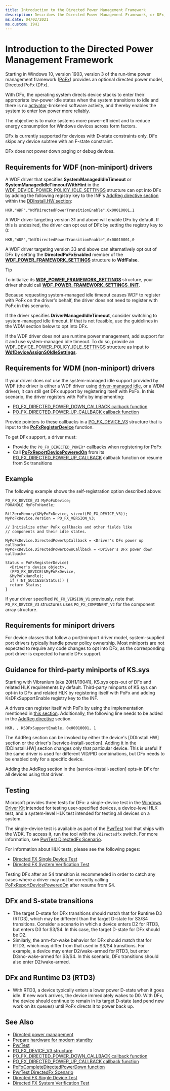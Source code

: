 ```yaml
---
title: Introduction to the Directed Power Management Framework
description: Describes the Directed Power Management Framework, or DFx, which is part of the Power Framework, or PoFx, version 3.
ms.date: 04/02/2021
ms.custom: 19H1
---
```


# Introduction to the Directed Power Management Framework

Starting in Windows 10, version 1903, version 3 of the run-time power management framework ([PoFx](./overview-of-the-power-management-framework.md)) provides an optional directed power model, Directed PoFx (DFx).

With DFx, the operating system directs device stacks to enter their appropriate low-power idle states when the system transitions to idle and there is no [activator](/windows-hardware/design/device-experiences/activators)-brokered software activity, and thereby enables the system to enter low power more reliably.

The objective is to make systems more power-efficient and to reduce energy consumption for Windows devices across form factors.

DFx is currently supported for devices with D-state constraints only.  DFx skips any device subtree with an F-state constraint.

DFx does not power down paging or debug devices.

## Requirements for WDF (non-miniport) drivers

A WDF driver that specifies **SystemManagedIdleTimeout** or **SystemManagedIdleTimeoutWithHint** in the [WDF_DEVICE_POWER_POLICY_IDLE_SETTINGS](/windows-hardware/drivers/ddi/wdfdevice/ns-wdfdevice-_wdf_device_power_policy_idle_settings) structure can opt into DFx by adding the following registry key to the INF's [AddReg directive section](../install/inf-addreg-directive.md) within the [DDInstall.HW section](../install/inf-ddinstall-hw-section.md):

`HKR,"WDF","WdfDirectedPowerTransitionEnable",0x00010001,1`

A WDF driver targeting version 31 and above will enable DFx by default. If this is undesired, the driver can opt out of DFx by setting the registry key to 0: 

`HKR,"WDF","WdfDirectedPowerTransitionEnable",0x00010001,0`

A WDF driver targeting version 33 and above can alternatively opt out of DFx by setting the **DirectedPoFxEnabled** member of the [**WDF_POWER_FRAMEWORK_SETTINGS**](/windows-hardware/drivers/ddi/wdfdevice/ns-wdfdevice-_wdf_power_framework_settings) structure to **WdfFalse**.

> [!TIP]
> To initialize its [**WDF_POWER_FRAMEWORK_SETTINGS**](/windows-hardware/drivers/ddi/wdfdevice/ns-wdfdevice-_wdf_power_framework_settings) structure, your driver should call [**WDF_POWER_FRAMEWORK_SETTINGS_INIT**](/windows-hardware/drivers/ddi/wdfdevice/nf-wdfdevice-wdf_power_framework_settings_init).

Because requesting system-managed idle timeout causes WDF to register with PoFx on the driver's behalf, the driver does not need to register with PoFx in this scenario.

If the driver specifies **DriverManagedIdleTimeout**, consider switching to system-managed idle timeout.  If that is not feasible, use the guidelines in the WDM section below to opt into DFx.

If the WDF driver does not use runtime power management, add support for it and use system-managed idle timeout.  To do so, provide an [WDF_DEVICE_POWER_POLICY_IDLE_SETTINGS](/windows-hardware/drivers/ddi/wdfdevice/ns-wdfdevice-_wdf_device_power_policy_idle_settings) structure as input to [**WdfDeviceAssignS0IdleSettings**](/windows-hardware/drivers/ddi/wdfdevice/nf-wdfdevice-wdfdeviceassigns0idlesettings).

## Requirements for WDM (non-miniport) drivers

If your driver does not use the system-managed idle support provided by WDF (the driver is either a WDF driver using [driver-managed idle](/windows-hardware/drivers/ddi/wdfdevice/ne-wdfdevice-_wdf_power_policy_idle_timeout_type), or a WDM driver), it can still get DFx support by registering itself with PoFx.  In this scenario, the driver registers with PoFx by implementing:

- [PO_FX_DIRECTED_POWER_DOWN_CALLBACK callback function](/windows-hardware/drivers/ddi/wdm/nc-wdm-po_fx_directed_power_down_callback)
- [PO_FX_DIRECTED_POWER_UP_CALLBACK callback function](/windows-hardware/drivers/ddi/wdm/nc-wdm-po_fx_directed_power_up_callback)


Provide pointers to these callbacks in a [PO_FX_DEVICE_V3](/windows-hardware/drivers/ddi/wdm/ns-wdm-po_fx_device_v3) structure that is input to the [**PoFxRegisterDevice**](/windows-hardware/drivers/ddi/wdm/nf-wdm-pofxregisterdevice) function.

To get DFx support, a driver must:

* Provide the `PO_FX_DIRECTED_POWER*` callbacks when registering for PoFx
* Call [**PoFxReportDevicePoweredOn**](/windows-hardware/drivers/ddi/wdm/nf-wdm-pofxreportdevicepoweredon) from its [PO_FX_DIRECTED_POWER_UP_CALLBACK](/windows-hardware/drivers/ddi/wdm/nc-wdm-po_fx_directed_power_up_callback) callback function on resume from Sx transitions

## Example

The following example shows the self-registration option described above:

```
PO_FX_DEVICE_V3 MyPoFxDevice;
POHANDLE MyPoFxHandle;

RtlZeroMemory(&MyPoFxDevice, sizeof(PO_FX_DEVICE_V3));
MyPoFxDevice.Version = PO_FX_VERSION_V3;

// Initialize other PoFx callbacks and other fields like
// components and their idle states.

MyPoFxDevice.DirectedPowerUpCallback = <Driver's DFx power up callback>
MyPoFxDevice.DirectedPowerDownCallback = <Driver's DFx power down callback>

Status = PoFxRegisterDevice(
  <Driver's device object>,
  (PPO_FX_DEVICE)&MyPoFxDevice,
  &MyPoFxHandle);
  if (!NT_SUCCESS(Status)) {
  return Status;
}
```

If your driver specified `PO_FX_VERSION_V1` previously, note that `PO_FX_DEVICE_V3` structures uses `PO_FX_COMPONENT_V2` for the component array structure.

## Requirements for miniport drivers

For device classes that follow a port/miniport driver model, system-supplied port drivers typically handle power policy ownership.  Most miniports are not expected to require any code changes to opt into DFx, as the corresponding port driver is expected to handle DFx support.

## Guidance for third-party miniports of KS.sys

Starting with Vibranium (aka 20H1/19041), KS.sys opts-out of DFx and related HLK requirements by default. Third-party minports of KS.sys can opt-in to DFx and related HLK by registering itself with PoFx and adding KsDFxSupportEnable registry key to the INF. 

A drivers can register itself with PoFx by using the implementation mentioned in [this section](/windows-hardware/drivers/kernel/introduction-to-the-directed-power-management-framework#requirements-for-wdm-non-miniport-drivers). Additionally, the following line needs to be added in the [AddReg directive](/windows-hardware/drivers/install/inf-addreg-directive) section.

```inf
HKR, , KSDFxSupportEnable, 0x00010001, 1
```
	
The AddReg section can be invoked by either the device's [DDInstall.HW] section or the driver's [service-install-section]. Adding it in the [DDInstall.HW] section changes only that particular device. This is useful if the same driver is used for different VID/PID combinations, but DFx needs to be enabled only for a specific device.

Adding the AddReg section in the [service-install-section] opts-in DFx for all devices using that driver.

## Testing

Microsoft provides three tests for DFx: a single-device test in the [Windows Driver Kit](../download-the-wdk.md) intended for testing user-specified devices, a device-level HLK test, and a system-level HLK test intended for testing all devices on a system.

The single-device test is available as part of the [PwrTest](../devtest/pwrtest.md) tool that ships with the WDK.  To access it, run the tool with the `/directedfx` switch.  For more information, see [PwrTest DirectedFx Scenario](../devtest/pwrtest-directedfx-scenario.md).

For information about HLK tests, please see the following pages:

- [Directed FX Single Device Test](/windows-hardware/test/hlk/testref/34cfdfa6-7826-443c-9717-bc28c3166092)
- [Directed FX System Verification Test](/windows-hardware/test/hlk/testref/def16163-9118-4d4a-b559-37873befa12e)

Testing DFx after an S4 transition is recommended in order to catch any cases where a driver may not be correctly calling [PoFxReportDevicePoweredOn](/windows-hardware/drivers/ddi/wdm/nf-wdm-pofxreportdevicepoweredon) after resume from S4.

## DFx and S-state transitions

- The target D-state for DFx transitions should match that for Runtime D3 (RTD3), which may be different than the target D-state for S3/S4 transitions.  Consider a scenario in which a device enters D2 for RTD3, but enters D3 for S3/S4.  In this case, the target D-state for DFx should be D2.
- Similarly, the arm-for-wake behavior for DFx should match that for RTD3, which may differ from that used in S3/S4 transitions.  For example, a device may enter D2/wake-armed for RTD3, but enter D3/no-wake-armed for S3/S4.  In this scenario, DFx transitions should also enter D2/wake-armed.

## DFx and Runtime D3 (RTD3)

- With RTD3, a device typically enters a lower power D-state when it goes idle.  If new work arrives, the device immediately wakes to D0.  With DFx, the device should continue to remain in its target D-state (and pend new work on its queues) until PoFx directs it to power back up.


## See Also

- [Directed power management](/windows-hardware/design/device-experiences/directed-power-management)
- [Prepare hardware for modern standby](/windows-hardware/design/device-experiences/prepare-hardware-for-modern-standby)
- [PwrTest](../devtest/pwrtest.md)
- [PO_FX_DEVICE_V3 structure](/windows-hardware/drivers/ddi/wdm/ns-wdm-po_fx_device_v3)
- [PO_FX_DIRECTED_POWER_DOWN_CALLBACK callback function](/windows-hardware/drivers/ddi/wdm/nc-wdm-po_fx_directed_power_down_callback)
- [PO_FX_DIRECTED_POWER_UP_CALLBACK callback function](/windows-hardware/drivers/ddi/wdm/nc-wdm-po_fx_directed_power_up_callback)
- [PoFxCompleteDirectedPowerDown function](/windows-hardware/drivers/ddi/wdm/nf-wdm-pofxcompletedirectedpowerdown) 
- [PwrTest DirectedFx Scenario](../devtest/pwrtest-directedfx-scenario.md)
- [Directed FX Single Device Test](/windows-hardware/test/hlk/testref/34cfdfa6-7826-443c-9717-bc28c3166092)
- [Directed FX System Verification Test](/windows-hardware/test/hlk/testref/def16163-9118-4d4a-b559-37873befa12e)
